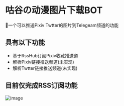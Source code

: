 # 咕谷の动漫图片下载BOT
🔗一个可以推送Pixiv Twtter的图片到Telegeam频道的功能

## 具有以下功能
- 基于RssHub订阅Pixiv收藏推送道
- 解析Pixiv链接推送频道(未实现)
- 解析Twtter链接推送频道(未实现)

## 目前仅完成RSS订阅功能
![image](https://user-images.githubusercontent.com/74496778/221228724-4d435988-63a9-4da2-aca5-bee7961548ae.png)
